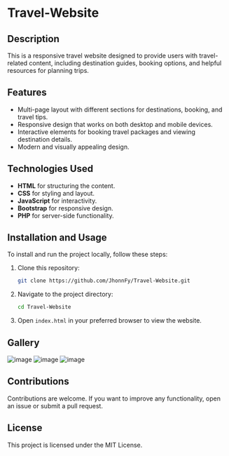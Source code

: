 # Travel-Website
## Description

This is a responsive travel website designed to provide users with travel-related content, including destination guides, booking options, and helpful resources for planning trips.

## Features

- Multi-page layout with different sections for destinations, booking, and travel tips.
- Responsive design that works on both desktop and mobile devices.
- Interactive elements for booking travel packages and viewing destination details.
- Modern and visually appealing design.

## Technologies Used

- **HTML** for structuring the content.
- **CSS** for styling and layout.
- **JavaScript** for interactivity.
- **Bootstrap** for responsive design.
- **PHP** for server-side functionality.

## Installation and Usage

To install and run the project locally, follow these steps:

1. Clone this repository:
    ```bash
    git clone https://github.com/JhonnFy/Travel-Website.git
    ```

2. Navigate to the project directory:
    ```bash
    cd Travel-Website
    ```
3. Open `index.html` in your preferred browser to view the website.

## Gallery
![image](https://github.com/JhonnFy/Travel-Website/assets/97255802/b977767b-c756-4090-8114-0e02197cfd9a)
![image](https://github.com/JhonnFy/Travel-Website/assets/97255802/cc182449-2de9-4238-a88f-4031368b7797)
![image](https://github.com/JhonnFy/Travel-Website/assets/97255802/7a1a2983-25b5-42e3-8a18-8e427b5310be)

## Contributions
Contributions are welcome. If you want to improve any functionality, open an issue or submit a pull request.

## License
This project is licensed under the MIT License.

